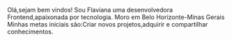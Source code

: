 Olá,sejam bem vindos!
  Sou Flaviana uma desenvolvedora Frontend,apaixonada por tecnologia.
  Moro em Belo Horizonte-Minas Gerais
  Minhas metas iniciais são:Criar novos projetos,adquirir e compartilhar conhecimentos.

 


